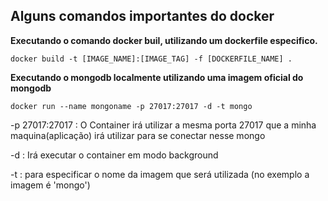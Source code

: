 ## Alguns comandos importantes do docker

**Executando o comando docker buil, utilizando um dockerfile especifico.**

```
docker build -t [IMAGE_NAME]:[IMAGE_TAG] -f [DOCKERFILE_NAME] .
```

**Executando o mongodb localmente utilizando uma imagem oficial do mongodb**

```
docker run --name mongoname -p 27017:27017 -d -t mongo
```

-p 27017:27017 : O Container irá utilizar a mesma porta 27017 que a minha maquina(aplicação) irá utilizar
para se conectar nesse mongo

-d : Irá executar o container em modo background

-t : para especificar o nome da imagem que será utilizada (no exemplo a imagem é 'mongo')
